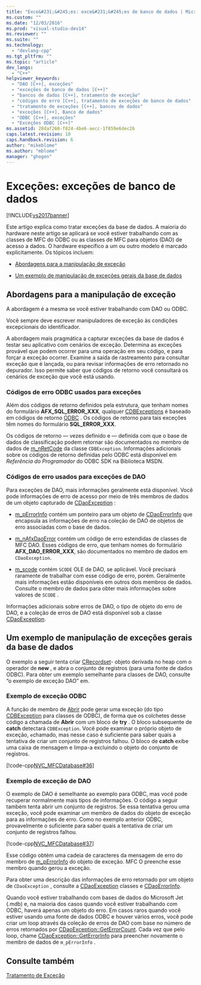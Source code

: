 ```yaml
---
title: "Exce&#231;&#245;es: exce&#231;&#245;es de banco de dados | Microsoft Docs"
ms.custom: ""
ms.date: "12/03/2016"
ms.prod: "visual-studio-dev14"
ms.reviewer: ""
ms.suite: ""
ms.technology: 
  - "devlang-cpp"
ms.tgt_pltfrm: ""
ms.topic: "article"
dev_langs: 
  - "C++"
helpviewer_keywords: 
  - "DAO [C++], exceções"
  - "exceções de banco de dados [C++]"
  - "bancos de dados [C++], tratamento de exceção"
  - "códigos de erro [C++], tratamento de exceções de banco de dados"
  - "tratamento de exceções [C++], bancos de dados"
  - "exceções [C++], Banco de dados"
  - "ODBC [C++], exceções"
  - "Exceções ODBC [C++]"
ms.assetid: 28daf260-f824-4be6-aecc-1f859e6dec26
caps.latest.revision: 10
caps.handback.revision: 6
author: "mikeblome"
ms.author: "mblome"
manager: "ghogen"
---
```

# Exce&#231;&#245;es: exce&#231;&#245;es de banco de dados
[!INCLUDE[vs2017banner](../assembler/inline/includes/vs2017banner.md)]

Este artigo explica como tratar exceções da base de dados.  A maioria do hardware neste artigo se aplicará se você estiver trabalhando com as classes de MFC do ODBC ou as classes de MFC para objetos \(DAO\) de acesso a dados.  O hardware específico a um ou outro modelo é marcado explicitamente.  Os tópicos incluem:  
  
-   [Abordagens para a manipulação de exceção](#_core_approaches_to_exception_handling)  
  
-   [Um exemplo de manipulação de exceções gerais da base de dados](#_core_a_database_exception.2d.handling_example)  
  
##  <a name="_core_approaches_to_exception_handling"></a> Abordagens para a manipulação de exceção  
 A abordagem é a mesma se você estiver trabalhando com DAO ou ODBC.  
  
 Você sempre deve escrever manipuladores de exceção às condições excepcionais do identificador.  
  
 A abordagem mais pragmática a capturar exceções da base de dados é testar seu aplicativo com cenários de exceção.  Determina as exceções provável que podem ocorrer para uma operação em seu código, e para forçar a exceção ocorrer.  Examine a saída de rastreamento para consultar exceção que é lançada, ou para revisar informações de erro retornado no depurador.  Isso permite saber que códigos de retorno você consultará os cenários de exceção que você está usando.  
  
### Códigos de erro ODBC usados para exceções  
 Além dos códigos de retorno definidos pela estrutura, que tenham nomes do formulário **AFX\_SQL\_ERROR\_XXX**, qualquer [CDBExceptions](../mfc/reference/cdbexception-class.md) é baseado em códigos de retorno [ODBC](../data/odbc/odbc-basics.md) .  Os códigos de retorno para tais exceções têm nomes do formulário **SQL\_ERROR\_XXX**.  
  
 Os códigos de retorno — vezes definido e — definida com que o base de dados de classificação podem retornar são documentados no membro de dados de [m\_nRetCode](../Topic/CDBException::m_nRetCode.md) da classe `CDBException`.  Informações adicionais sobre os códigos de retorno definidas pelo ODBC está disponível em *Referência do Programador* do ODBC SDK na Biblioteca MSDN.  
  
### Códigos de erro usados para exceções de DAO  
 Para exceções de DAO, mais informações geralmente está disponível.  Você pode informações de erro de acesso por meio de três membros de dados de um objeto capturado de [CDaoException](../mfc/reference/cdaoexception-class.md) :  
  
-   [m\_pErrorInfo](../Topic/CDaoException::m_pErrorInfo.md) contém um ponteiro para um objeto de [CDaoErrorInfo](../mfc/reference/cdaoerrorinfo-structure.md) que encapsula as informações de erro na coleção de DAO de objetos de erro associadas com o base de dados.  
  
-   [m\_nAfxDaoError](../Topic/CDaoException::m_nAfxDaoError.md) contém um código de erro estendidas de classes de MFC DAO.  Esses códigos de erro, que tenham nomes do formulário **AFX\_DAO\_ERROR\_XXX**, são documentados no membro de dados em `CDaoException`.  
  
-   [m\_scode](../Topic/CDaoException::m_scode.md) contém `SCODE` OLE de DAO, se aplicável.  Você precisará raramente de trabalhar com esse código de erro, porém.  Geralmente mais informações estão disponíveis em outros dois membros de dados.  Consulte o membro de dados para obter mais informações sobre valores de `SCODE` .  
  
 Informações adicionais sobre erros de DAO, o tipo de objeto do erro de DAO, e a coleção de erros de DAO está disponível sob a classe [CDaoException](../mfc/reference/cdaoexception-class.md).  
  
##  <a name="_core_a_database_exception.2d.handling_example"></a> Um exemplo de manipulação de exceções gerais da base de dados  
 O exemplo a seguir tenta criar [CRecordset](../Topic/CRecordset%20Class.md)\- objeto derivada no heap com o operador de **new** , e abra o conjunto de registros \(para uma fonte de dados ODBC\).  Para obter um exemplo semelhante para classes de DAO, consulte “o exemplo de exceção DAO” em.  
  
### Exemplo de exceção ODBC  
 A função de membro de [Abrir](../Topic/CRecordset::Open.md) pode gerar uma exceção \(do tipo [CDBException](../mfc/reference/cdbexception-class.md) para classes de ODBC\), de forma que os colchetes desse código a chamada de **Abrir** com um bloco de **try** .  O bloco subsequente de **catch** detectará `CDBException`.  Você pode examinar o próprio objeto de exceção, `e`chamado, mas nesse caso é suficiente para saber quais a tentativa de criar um conjunto de registros falhou.  O bloco de **catch** exibe uma caixa de mensagem e limpa\-a excluindo o objeto do conjunto de registros.  
  
 [!code-cpp[NVC_MFCDatabase#36](../mfc/codesnippet/CPP/exceptions-database-exceptions_1.cpp)]  
  
### Exemplo de exceção de DAO  
 O exemplo de DAO é semelhante ao exemplo para ODBC, mas você pode recuperar normalmente mais tipos de informações.  O código a seguir também tenta abrir um conjunto de registros.  Se essa tentativa gerou uma exceção, você pode examinar um membro de dados do objeto de exceção para as informações de erro.  Como no exemplo anterior ODBC, provavelmente o suficiente para saber quais a tentativa de criar um conjunto de registros falhou.  
  
 [!code-cpp[NVC_MFCDatabase#37](../mfc/codesnippet/CPP/exceptions-database-exceptions_2.cpp)]  
  
 Esse código obtém uma cadeia de caracteres da mensagem de erro do membro de [m\_pErrorInfo](../Topic/CDaoException::m_pErrorInfo.md) do objeto de exceção.  MFC O preenche esse membro quando gerou a exceção.  
  
 Para obter uma descrição das informações de erro retornado por um objeto de `CDaoException` , consulte a [CDaoException](../mfc/reference/cdaoexception-class.md) classes e [CDaoErrorInfo](../mfc/reference/cdaoerrorinfo-structure.md).  
  
 Quando você estiver trabalhando com bases de dados do Microsoft Jet \(.mdb\) e, na maioria dos casos quando você estiver trabalhando com ODBC, haverá apenas um objeto do erro.  Em casos raros quando você estiver usando uma fonte de dados ODBC e houver vários erros, você pode criar um loop através da coleção de erros de DAO com base no número de erros retornados por [CDaoException::GetErrorCount](../Topic/CDaoException::GetErrorCount.md).  Cada vez que pelo loop, chame [CDaoException::GetErrorInfo](../Topic/CDaoException::GetErrorInfo.md) para preencher novamente o membro de dados de `m_pErrorInfo` .  
  
## Consulte também  
 [Tratamento de Exceção](../mfc/exception-handling-in-mfc.md)